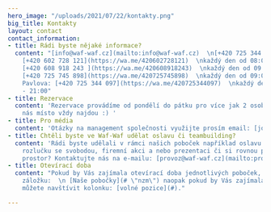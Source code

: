 ```yaml
---
hero_image: "/uploads/2021/07/22/kontakty.png"
big_title: Kontakty
layout: contact
contact_information:
- title: Rádi byste nějaké informace?
  content: "[info@waf-waf.cz](mailto:info@waf-waf.cz)  \n[+420 725 344 097](https://wa.me/420725344097)\n\nLetná:
    [+420 602 728 121](https://wa.me/420602728121)  \nkaždý den od 08:00 - 21:00\n\nBrno:
    [+420 608 918 243 ](https://wa.me/420608918243)  \nkaždý den od 09:00 - 21:00\n\nPalladium:
    [+420 725 745 898](https://wa.me/420725745898)  \nkaždý den od 09:00 - 20:00\n\nIP
    Pavlova: [+420 725 344 097](https://wa.me/420725344097)  \nkaždý den od 08:00
    - 21:00"
- title: Rezervace
  content: 'Rezervace provádíme od pondělí do pátku pro více jak 2 osoby, které u
    nás místo vždy najdou :) '
- title: Pro média
  content: 'Otázky na management společnosti využijte prosím email: [jonas@waf-waf.cz](mailto:jonas@waf-waf.cz)'
- title: Chtěli byste ve Waf-Waf udělat oslavu či teambuilding?
  content: 'Rádi byste udělali v rámci našich poboček například oslavu narozenin,
    rozlučku se svobodou, firemní akci a nebo prezentaci či si rovnou pronajmout celý
    prostor? Kontaktujte nás na e-mailu: [provoz@waf-waf.cz](mailto:provoz@waf-waf.cz)'
- title: Otevírací doba
  content: "Pokud by Vás zajímala otevírací doba jednotlivých poboček, tak navštivte
    záložku:  \n [Naše pobočky](# \"nzm\") naopak pokud by Vás zajímala práce ve Waf-Waf
    můžete navštívit kolonku: [volné pozice](#)."

---
```

